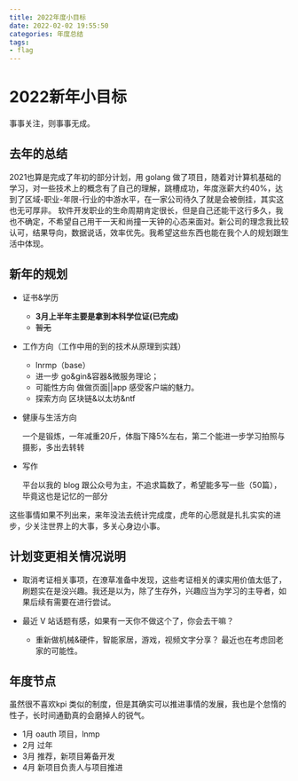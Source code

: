 ```yaml
---
title: 2022年度小目标
date: 2022-02-02 19:55:50
categories: 年度总结
tags: 
- flag
---
```


# 2022新年小目标

事事关注，则事事无成。

## 去年的总结

2021也算是完成了年初的部分计划，用 golang 做了项目，随着对计算机基础的学习，对一些技术上的概念有了自己的理解，跳槽成功，年度涨薪大约40%，达到了区域-职业-年限-行业的中游水平，在一家公司待久了就是会被倒挂，其实这也无可厚非。
软件开发职业的生命周期肯定很长，但是自己还能干这行多久，我也不确定，不希望自己用干一天和尚撞一天钟的心态来面对。新公司的理念我比较认可，结果导向，数据说话，效率优先。我希望这些东西也能在我个人的规划跟生活中体现。

## 新年的规划

- 证书&学历
  - **3月上半年主要是拿到本科学位证(已完成)**
  - ~~暂无~~
  
- 工作方向（工作中用的到的技术从原理到实践）
  - lnrmp（base）  
  - 进一步 go&gin&容器&微服务理论；
  - 可能性方向 做做页面||app 感受客户端的魅力。
  - 探索方向 区块链&以太坊&ntf
  
- 健康与生活方向

  一个是锻炼，一年减重20斤，体脂下降5%左右，第二个能进一步学习拍照与摄影，多出去转转

- 写作

  平台以我的 blog 跟公众号为主，不追求篇数了，希望能多写一些（50篇），毕竟这也是记忆的一部分

这些事情如果不列出来，来年没法去统计完成度，虎年的心愿就是扎扎实实的进步，少关注世界上的大事，多关心身边小事。

## 计划变更相关情况说明

- 取消考证相关事项，在潦草准备中发现，这些考证相关的课实用价值太低了，刷题实在是没兴趣。我还是以为，除了生存外，兴趣应当为学习的主导者，如果后续有需要在进行尝试。

- 最近 V 站话题有感，如果有一天你不做这个了，你会去干嘛？
  - 重新做机械&硬件，智能家居，游戏，视频文字分享？ 最近也在考虑回老家的可能性。

## 年度节点

虽然很不喜欢kpi 类似的制度，但是其确实可以推进事情的发展，我也是个怠惰的性子，长时间通勤真的会磨掉人的锐气。

- 1月 oauth 项目，lnmp
- 2月 过年
- 3月 推荐，新项目筹备开发
- 4月 新项目负责人与项目推进
